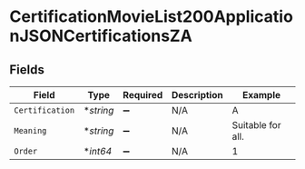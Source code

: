 # CertificationMovieList200ApplicationJSONCertificationsZA


## Fields

| Field              | Type               | Required           | Description        | Example            |
| ------------------ | ------------------ | ------------------ | ------------------ | ------------------ |
| `Certification`    | **string*          | :heavy_minus_sign: | N/A                | A                  |
| `Meaning`          | **string*          | :heavy_minus_sign: | N/A                | Suitable for all.  |
| `Order`            | **int64*           | :heavy_minus_sign: | N/A                | 1                  |